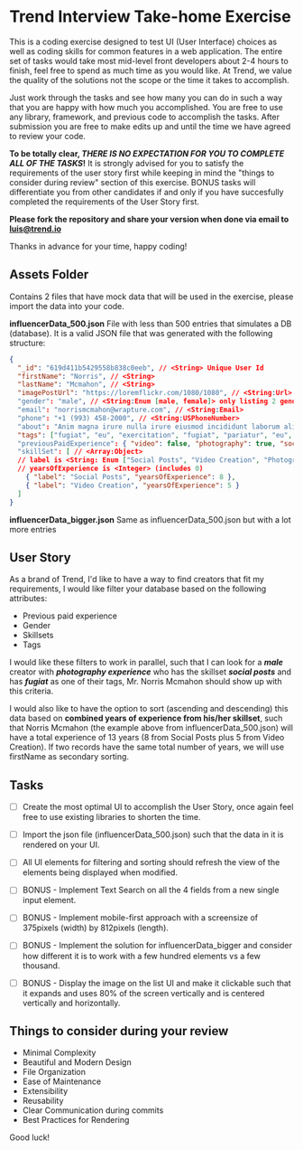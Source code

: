 # Trend Interview Take-home Exercise

This is a coding exercise designed to test UI (User Interface) choices as well as coding skills for common features in a web application.
The entire set of tasks would take most mid-level front developers about 2-4 hours to finish, feel free to spend as much time as you would like. At Trend, we value the quality of the solutions not the scope or the time it takes to accomplish.

Just work through the tasks and see how many you can do in such a way that you are happy with how much you accomplished. You are free to use any library, framework, and previous code to accomplish the tasks. After submission you are free to make edits up and until the time we have agreed to review your code.

**To be totally clear, _THERE IS NO EXPECTATION FOR YOU TO COMPLETE ALL OF THE TASKS_!** It is strongly advised for you to satisfy the requirements of the user story first while keeping in mind the "things to consider during review" section of this exercise. BONUS tasks will differentiate you from other candidates if and only if you have succesfully completed the requirements of the User Story first.

**Please fork the repository and share your version when done via email to luis@trend.io**

Thanks in advance for your time, happy coding!

## Assets Folder
Contains 2 files that have mock data that will be used in the exercise, please import the data into your code.

**influencerData_500.json**
File with less than 500 entries that simulates a DB (database). It is a valid JSON file that was generated with the following structure:

```json
{
  "_id": "619d411b5429558b838c0eeb", // <String> Unique User Id
  "firstName": "Norris", // <String>
  "lastName": "Mcmahon", // <String>
  "imagePostUrl": "https://loremflickr.com/1080/1080", // <String:Url> An image to simulate a content post in Instagram (square dimensions)
  "gender": "male", // <String:Enum [male, female]> only listing 2 genders for simplicity 
  "email": "norrismcmahon@wrapture.com", // <String:Email> 
  "phone": "+1 (993) 458-2000", // <String:USPhoneNumber>
  "about": "Anim magna irure nulla irure eiusmod incididunt laborum aliqua non ea veniam proident ut ad.", // <String> placeholder bio
  "tags": ["fugiat", "eu", "exercitation", "fugiat", "pariatur", "eu", "elit"],// <Array:String> placeholder tags
  "previousPaidExperience": { "video": false, "photography": true, "socialPost": false }, // <Object:Boolean> true means they got paid in the past doing this.
  "skillSet": [ // <Array:Object>
  // label is <String: Enum ["Social Posts", "Video Creation", "Photography", "Graphic Design", "Video Editing", "Paid Ads", "Unboxing Products"]>
  // yearsOfExperience is <Integer> (includes 0)
    { "label": "Social Posts", "yearsOfExperience": 8 }, 
    { "label": "Video Creation", "yearsOfExperience": 5 }  
  ]
}
```

**influencerData_bigger.json**
Same as influencerData_500.json but with a lot more entries

## User Story
As a brand of Trend, I'd like to have a way to find creators that fit my requirements, I would like filter your database based on the following attributes:
- Previous paid experience
- Gender
- Skillsets
- Tags

I would like these filters to work in parallel, such that I can look for a **_male_** creator with **_photography experience_** who has the skillset **_social posts_** and has **_fugiat_** as one of their tags, Mr. Norris Mcmahon should show up with this criteria.

I would also like to have the option to sort (ascending and descending) this data based on **combined years of experience from his/her skillset**, such that Norris Mcmahon (the example above from influencerData_500.json) will have a total experience of 13 years (8 from Social Posts plus 5 from Video Creation). If two records have the same total number of years, we will use firstName as secondary sorting.

## Tasks

- [ ] Create the most optimal UI to accomplish the User Story, once again feel free to use existing libraries to shorten the time.
- [ ] Import the json file (influencerData_500.json) such that the data in it is rendered on your UI.
- [ ] All UI elements for filtering and sorting should refresh the view of the elements being displayed when modified.
- [ ] BONUS - Implement Text Search on all the 4 fields from a new single input element. 
- [ ] BONUS - Implement mobile-first approach with a screensize of 375pixels (width) by 812pixels (length).
- [ ] BONUS - Implement the solution for influencerData_bigger and consider how different it is to work with a few hundred elements vs a few thousand.
- [ ] BONUS - Display the image on the list UI and make it clickable such that it expands and uses 80% of the screen vertically and is centered vertically and horizontally.


## Things to consider during your review

- Minimal Complexity
- Beautiful and Modern Design
- File Organization
- Ease of Maintenance
- Extensibility
- Reusability
- Clear Communication during commits
- Best Practices for Rendering

Good luck!
